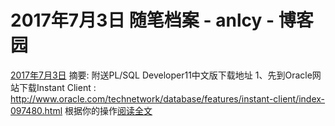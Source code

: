 
# 2017年7月3日 随笔档案 - anlcy - 博客园






[2017年7月3日](https://www.cnblogs.com/camilla/archive/2017/07/03.html)
摘要: 附送PL/SQL Developer11中文版下载地址 1、先到Oracle网站下载Instant Client : http://www.oracle.com/technetwork/database/features/instant-client/index-097480.html 根据你的操作[阅读全文](https://www.cnblogs.com/camilla/p/7112448.html)

